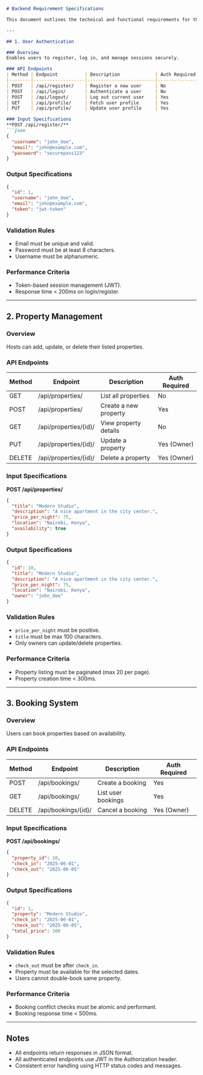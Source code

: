 ```markdown
# Backend Requirement Specifications

This document outlines the technical and functional requirements for the backend features of the ALX Airbnb Clone project.

---

## 1. User Authentication

### Overview
Enables users to register, log in, and manage sessions securely.

### API Endpoints
| Method | Endpoint          | Description             | Auth Required |
|--------|-------------------|-------------------------|---------------|
| POST   | /api/register/    | Register a new user     | No            |
| POST   | /api/login/       | Authenticate a user     | No            |
| POST   | /api/logout/      | Log out current user    | Yes           |
| GET    | /api/profile/     | Fetch user profile      | Yes           |
| PUT    | /api/profile/     | Update user profile     | Yes           |

### Input Specifications
**POST /api/register/**
```json
{
  "username": "john_doe",
  "email": "john@example.com",
  "password": "securepass123"
}
```

### Output Specifications
```json
{
  "id": 1,
  "username": "john_doe",
  "email": "john@example.com",
  "token": "jwt-token"
}
```

### Validation Rules
- Email must be unique and valid.
- Password must be at least 8 characters.
- Username must be alphanumeric.

### Performance Criteria
- Token-based session management (JWT).
- Response time < 200ms on login/register.

---

## 2. Property Management

### Overview
Hosts can add, update, or delete their listed properties.

### API Endpoints
| Method | Endpoint               | Description                | Auth Required |
|--------|------------------------|----------------------------|---------------|
| GET    | /api/properties/       | List all properties        | No            |
| POST   | /api/properties/       | Create a new property      | Yes           |
| GET    | /api/properties/{id}/  | View property details      | No            |
| PUT    | /api/properties/{id}/  | Update a property          | Yes (Owner)   |
| DELETE | /api/properties/{id}/  | Delete a property          | Yes (Owner)   |

### Input Specifications
**POST /api/properties/**
```json
{
  "title": "Modern Studio",
  "description": "A nice apartment in the city center.",
  "price_per_night": 75,
  "location": "Nairobi, Kenya",
  "availability": true
}
```

### Output Specifications
```json
{
  "id": 10,
  "title": "Modern Studio",
  "description": "A nice apartment in the city center.",
  "price_per_night": 75,
  "location": "Nairobi, Kenya",
  "owner": "john_doe"
}
```

### Validation Rules
- `price_per_night` must be positive.
- `title` must be max 100 characters.
- Only owners can update/delete properties.

### Performance Criteria
- Property listing must be paginated (max 20 per page).
- Property creation time < 300ms.

---

## 3. Booking System

### Overview
Users can book properties based on availability.

### API Endpoints
| Method | Endpoint              | Description           | Auth Required |
|--------|-----------------------|-----------------------|---------------|
| POST   | /api/bookings/        | Create a booking      | Yes           |
| GET    | /api/bookings/        | List user bookings    | Yes           |
| DELETE | /api/bookings/{id}/   | Cancel a booking      | Yes (Owner)   |

### Input Specifications
**POST /api/bookings/**
```json
{
  "property_id": 10,
  "check_in": "2025-06-01",
  "check_out": "2025-06-05"
}
```

### Output Specifications
```json
{
  "id": 1,
  "property": "Modern Studio",
  "check_in": "2025-06-01",
  "check_out": "2025-06-05",
  "total_price": 300
}
```

### Validation Rules
- `check_out` must be after `check_in`.
- Property must be available for the selected dates.
- Users cannot double-book same property.

### Performance Criteria
- Booking conflict checks must be atomic and performant.
- Booking response time < 500ms.

---

## Notes
- All endpoints return responses in JSON format.
- All authenticated endpoints use JWT in the Authorization header.
- Consistent error handling using HTTP status codes and messages.

```
